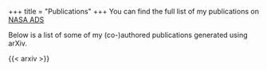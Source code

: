 +++
title = "Publications"
+++
You can find the full list of my publications on [NASA ADS](https://ui.adsabs.harvard.edu/search/fq=%7B!type%3Daqp%20v%3D%24fq_author%7D&fq_author=(((author_facet_hier%3A%221%2FPanwar%2C%20V%2FPanwar%2C%20Vatsal%22%20OR%20author_facet_hier%3A%221%2FPanwar%2C%20V%2FPanwar%2C%20V%22))%20AND%20author_facet_hier%3A%221%2FPanwar%2C%20V%2FPanwar%2C%20Vatsal%22)&q=%20%20author%3A%22Panwar%2C%20V%22&sort=date%20desc%2C%20bibcode%20desc&p_=0)

Below is a list of some of my (co-)authored publications generated using arXiv. 

{{< arxiv >}}